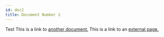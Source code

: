 ```yaml
---
id: doc2
title: Document Number 2
---
```


Test This is a link to [another document.](doc3.md) This is a link to an [external page.](http://www.example.com/)
